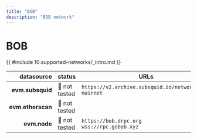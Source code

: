 ```yaml
---
title: "BOB"
description: "BOB network"
---
```


<!-- markdownlint-disable single-h1 heading-increment no-inline-html -->

# BOB

{{ #include 10.supported-networks/_intro.md }}

|        datasource | status        | URLs                                                 |
| -----------------:|:------------- | ---------------------------------------------------- |
|  **evm.subsquid** | 🤔 not tested | `https://v2.archive.subsquid.io/network/bob-mainnet` |
| **evm.etherscan** | 🤔 not tested |                                                      |
|      **evm.node** | 🤔 not tested |  `https://bob.drpc.org` <br> `wss://rpc.gobob.xyz`  |
